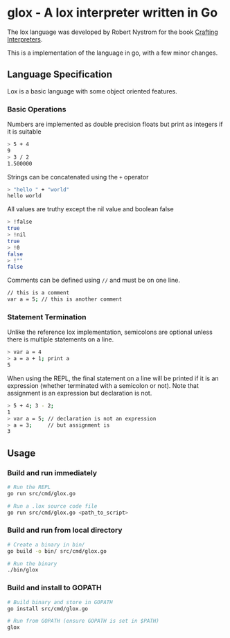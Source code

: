 # glox - A lox interpreter written in Go

The lox language was developed by Robert Nystrom for the book [Crafting Interpreters](https://craftinginterpreters.com/).

This is a implementation of the language in go, with a few minor changes.

## Language Specification

Lox is a basic language with some object oriented features.

### Basic Operations

Numbers are implemented as double precision floats but print as integers if it is suitable

```bash
> 5 + 4
9
> 3 / 2
1.500000
```

Strings can be concatenated using the `+` operator

```bash
> "hello " + "world"
hello world
```

All values are truthy except the nil value and boolean false

```bash
> !false
true
> !nil
true
> !0
false
> !""
false
```

Comments can be defined using `//` and must be on one line.

```bash
// this is a comment
var a = 5; // this is another comment
```

### Statement Termination

Unlike the reference lox implementation, semicolons are optional unless there is multiple statements on a line.

```bash
> var a = 4
> a = a + 1; print a
5
```

When using the REPL, the final statement on a line will be printed if it is an expression (whether terminated with a semicolon or not). Note that assignment is an expression but declaration is not.

```bash
> 5 + 4; 3 - 2;
1
> var a = 5; // declaration is not an expression
> a = 3;     // but assignment is
3
```

## Usage

### Build and run immediately

```bash
# Run the REPL
go run src/cmd/glox.go

# Run a .lox source code file
go run src/cmd/glox.go <path_to_script>
```

### Build and run from local directory

```bash
# Create a binary in bin/
go build -o bin/ src/cmd/glox.go

# Run the binary
./bin/glox
```

### Build and install to GOPATH

```bash
# Build binary and store in GOPATH
go install src/cmd/glox.go

# Run from GOPATH (ensure GOPATH is set in $PATH)
glox
```
